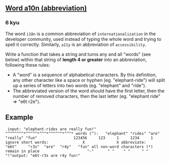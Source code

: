 <h2><a href=https://www.codewars.com/kata/5375f921003bf62192000746/train/javascript target="_blank">Word a10n (abbreviation)</a></h2><h3>6 kyu</h3><p>The word <code>i18n</code> is a common abbreviation of <code>internationalization</code> in the developer community, used instead of typing the whole word and trying to spell it correctly. Similarly, <code>a11y</code> is an abbreviation of <code>accessibility</code>.</p><p>Write a function that takes a string and turns any and all "words" (see below) within that string of <strong>length 4 or greater</strong> into an abbreviation, following these rules:</p><ul><li>A "word" is a sequence of alphabetical characters. By this definition, any other character like a space or hyphen (eg. "elephant-ride") will split up a series of letters into two words (eg. "elephant" and "ride").</li><li>The abbreviated version of the word should have the first letter, then the number of removed characters, then the last letter (eg. "elephant ride" =&gt; "e6t r2e").</li></ul><h2 id="example">Example</h2><pre><code> input: "elephant-rides are really fun!"          ^^^^^^^^*^^^^^*^^^*^^^^^^*^^^* words (^):   "elephant" "rides" "are" "really" "fun"                123456     123     1     1234     1 ignore short words:               X              X abbreviate:    "e6t"     "r3s"  "are"  "r4y"   "fun" all non-word characters (*) remain in place                     "-"      " "    " "     " "     "!"output: "e6t-r3s are r4y fun!"</code></pre>